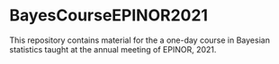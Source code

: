# BayesCourseEPINOR2021
This repository contains material for the a one-day course in Bayesian statistics taught at the annual meeting of EPINOR, 2021.
